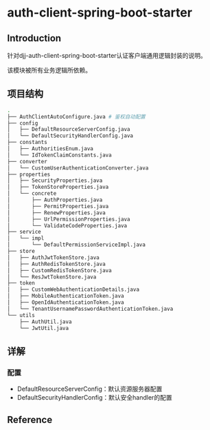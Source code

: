 # auth-client-spring-boot-starter

## Introduction

针对djj-auth-client-spring-boot-starter认证客户端通用逻辑封装的说明。

该模块被所有业务逻辑所依赖。

## 项目结构

```bash
.
├── AuthClientAutoConfigure.java # 鉴权自动配置
├── config
│   ├── DefaultResourceServerConfig.java
│   └── DefaultSecurityHandlerConfig.java
├── constants
│   ├── AuthoritiesEnum.java
│   └── IdTokenClaimConstants.java
├── converter
│   └── CustomUserAuthenticationConverter.java
├── properties
│   ├── SecurityProperties.java
│   ├── TokenStoreProperties.java
│   └── concrete
│       ├── AuthProperties.java
│       ├── PermitProperties.java
│       ├── RenewProperties.java
│       ├── UrlPermissionProperties.java
│       └── ValidateCodeProperties.java
├── service
│   └── impl
│       └── DefaultPermissionServiceImpl.java
├── store
│   ├── AuthJwtTokenStore.java
│   ├── AuthRedisTokenStore.java
│   ├── CustomRedisTokenStore.java
│   └── ResJwtTokenStore.java
├── token
│   ├── CustomWebAuthenticationDetails.java
│   ├── MobileAuthenticationToken.java
│   ├── OpenIdAuthenticationToken.java
│   └── TenantUsernamePasswordAuthenticationToken.java
└── utils
    ├── AuthUtil.java
    └── JwtUtil.java
```

## 详解



### 配置



- DefaultResourceServerConfig：默认资源服务器配置
- DefaultSecurityHandlerConfig：默认安全handler的配置





## Reference

